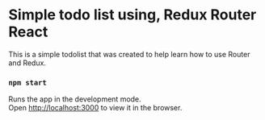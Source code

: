 # Simple todo list using, Redux Router React

This is a simple todolist that was created to help learn how to use Router and Redux.


### `npm start`

Runs the app in the development mode.\
Open [http://localhost:3000](http://localhost:3000) to view it in the browser.


